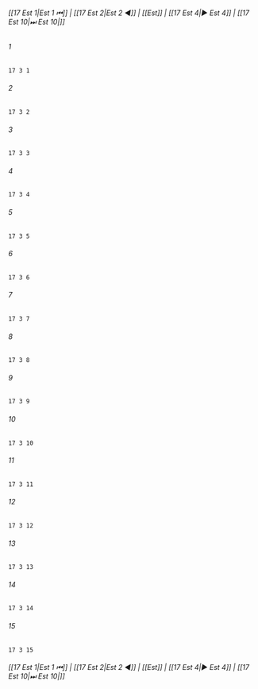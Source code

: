 
###### [[17 Est 1|Est 1 ⏮]] | [[17 Est 2|Est 2 ◀]] | [[Est]] | [[17 Est 4|▶ Est 4]] | [[17 Est 10|⏭ Est 10|]]

###### 1
``` verse
17 3 1 
```
###### 2
``` verse
17 3 2 
```
###### 3
``` verse
17 3 3 
```
###### 4
``` verse
17 3 4 
```
###### 5
``` verse
17 3 5 
```
###### 6
``` verse
17 3 6 
```
###### 7
``` verse
17 3 7 
```
###### 8
``` verse
17 3 8 
```
###### 9
``` verse
17 3 9 
```
###### 10
``` verse
17 3 10 
```
###### 11
``` verse
17 3 11 
```
###### 12
``` verse
17 3 12 
```
###### 13
``` verse
17 3 13 
```
###### 14
``` verse
17 3 14 
```
###### 15
``` verse
17 3 15 
```

###### [[17 Est 1|Est 1 ⏮]] | [[17 Est 2|Est 2 ◀]] | [[Est]] | [[17 Est 4|▶ Est 4]] | [[17 Est 10|⏭ Est 10|]]

